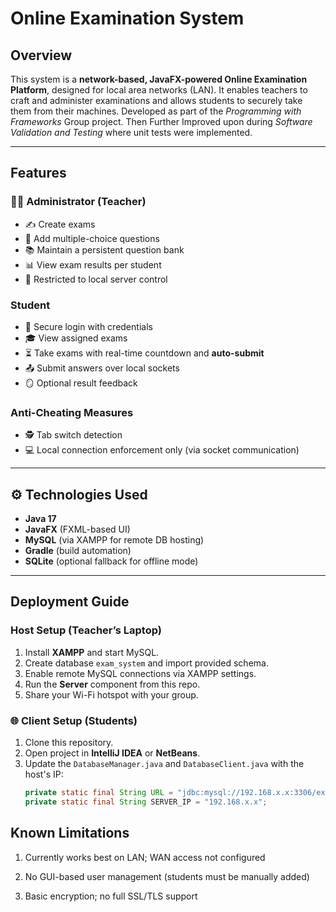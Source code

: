# Online Examination System 

## Overview

This system is a **network-based, JavaFX-powered Online Examination Platform**, designed for local area networks (LAN). It enables teachers to craft and administer examinations and allows students to securely take them from their machines. Developed as part of the *Programming with Frameworks* Group project. Then Further Improved upon during *Software Validation and Testing* where unit tests were implemented.

---

## Features

### 🧑‍🏫 Administrator (Teacher)
- ✍️ Create exams
- 📑 Add multiple-choice questions
- 📚 Maintain a persistent question bank
- 📊 View exam results per student
- 🔐 Restricted to local server control

###  Student
- 🔐 Secure login with credentials
- 🎓 View assigned exams
- ⏳ Take exams with real-time countdown and **auto-submit**
- 📤 Submit answers over local sockets
- 🪞 Optional result feedback

### Anti-Cheating Measures
- 🕵️ Tab switch detection
- 💻 Local connection enforcement only (via socket communication)

---

## ⚙️ Technologies Used

- **Java 17**
- **JavaFX** (FXML-based UI)
- **MySQL** (via XAMPP for remote DB hosting)
- **Gradle** (build automation)
- **SQLite** (optional fallback for offline mode)

---

## Deployment Guide

### Host Setup (Teacher’s Laptop)
1. Install **XAMPP** and start MySQL.
2. Create database `exam_system` and import provided schema.
3. Enable remote MySQL connections via XAMPP settings.
4. Run the **Server** component from this repo.
5. Share your Wi-Fi hotspot with your group.

### 🌐 Client Setup (Students)
1. Clone this repository.
2. Open project in **IntelliJ IDEA** or **NetBeans**.
3. Update the `DatabaseManager.java` and `DatabaseClient.java` with the host's IP:
   ```java
   private static final String URL = "jdbc:mysql://192.168.x.x:3306/exam_system?user=exam_user&password=yourpassword";
   private static final String SERVER_IP = "192.168.x.x";

## Known Limitations
1. Currently works best on LAN; WAN access not configured

2. No GUI-based user management (students must be manually added)

3. Basic encryption; no full SSL/TLS support
